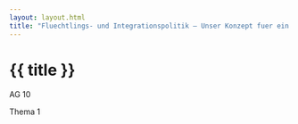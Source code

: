 ```yaml
---
layout: layout.html
title: "Fluechtlings- und Integrationspolitik – Unser Konzept fuer ein sicheres, integriertes Europa"
---
```


# {{ title }}

AG 10

Thema 1

